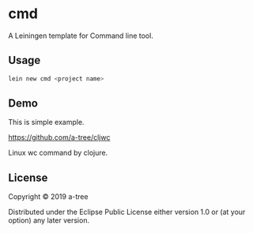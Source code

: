 # cmd

A Leiningen template for Command line tool.

## Usage

```bash
lein new cmd <project name>
```

## Demo

This is simple example.

https://github.com/a-tree/cljwc

Linux wc command by clojure.

## License

Copyright © 2019 a-tree

Distributed under the Eclipse Public License either version 1.0 or (at
your option) any later version.
